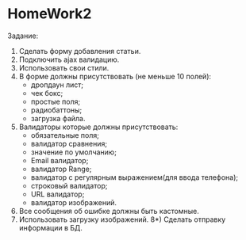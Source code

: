 HomeWork2
===============================

Задание:
1) Сделать форму добавления статьи.
2) Подключить ajax валидацию.
3) Использовать свои стили.
4) В форме должны присутствовать (не меньше 10 полей):
   - дропдаун лист;
   - чек бокс;
   - простые поля;
   - радиобаттоны;
   - загрузка файла.
5) Валидаторы которые должны присутствовать:
   - обязательные поля;
   - валидатор сравнения;
   - значение по умолчанию;
   - Email валидатор;
   - валидатор Range;
   - валидатор с регулярным выражением(для ввода телефона);
   - строковый валидатор;
   - URL валидатор;
   - валидатор изображений.
6) Все сообщения об ошибке должны быть кастомные.
7) Использовать загрузку изображений.
8*) Сделать отправку информации в БД.